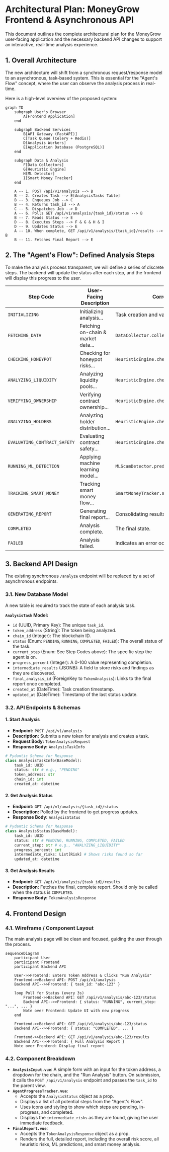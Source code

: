 # **Architectural Plan: MoneyGrow Frontend & Asynchronous API**

This document outlines the complete architectural plan for the MoneyGrow user-facing application and the necessary backend API changes to support an interactive, real-time analysis experience.

## 1. Overall Architecture

The new architecture will shift from a synchronous request/response model to an asynchronous, task-based system. This is essential for the "Agent's Flow" concept, where the user can observe the analysis process in real-time.

Here is a high-level overview of the proposed system:

```mermaid
graph TD
    subgraph User's Browser
        A[Frontend Application]
    end

    subgraph Backend Services
        B[API Gateway (FastAPI)]
        C[Task Queue (Celery + Redis)]
        D[Analysis Workers]
        E[Application Database (PostgreSQL)]
    end

    subgraph Data & Analysis
        F[Data Collectors]
        G[Heuristic Engine]
        H[ML Detector]
        I[Smart Money Tracker]
    end

    A -- 1. POST /api/v1/analysis --> B
    B -- 2. Creates Task --> E[AnalysisTasks Table]
    B -- 3. Enqueues Job --> C
    B -- 4. Returns task_id --> A
    C -- 5. Dispatches Job --> D
    A -- 6. Polls GET /api/v1/analysis/{task_id}/status --> B
    B -- 7. Reads Status --> E
    D -- 8. Executes Steps --> F & G & H & I
    D -- 9. Updates Status --> E
    A -- 10. When complete, GET /api/v1/analysis/{task_id}/results --> B
    B -- 11. Fetches Final Report --> E
```

## 2. The "Agent's Flow": Defined Analysis Steps

To make the analysis process transparent, we will define a series of discrete steps. The backend will update the status after each step, and the frontend will display this progress to the user.

| Step Code                      | User-Facing Description          | Corresponds To                               |
| ------------------------------ | -------------------------------- | -------------------------------------------- |
| `INITIALIZING`                 | Initializing analysis...         | Task creation and validation.                |
| `FETCHING_DATA`                | Fetching on-chain & market data... | `DataCollector.collect_all_data()`           |
| `CHECKING_HONEYPOT`              | Checking for honeypot risks...   | `HeuristicEngine.check_honeypot()`           |
| `ANALYZING_LIQUIDITY`          | Analyzing liquidity pools...     | `HeuristicEngine.check_liquidity()`          |
| `VERIFYING_OWNERSHIP`          | Verifying contract ownership...  | `HeuristicEngine.check_ownership()`          |
| `ANALYZING_HOLDERS`            | Analyzing holder distribution... | `HeuristicEngine.check_holder_distribution()`|
| `EVALUATING_CONTRACT_SAFETY`   | Evaluating contract safety...    | `HeuristicEngine.check_contract_safety()`    |
| `RUNNING_ML_DETECTION`         | Applying machine learning model...| `MLScamDetector.predict_scam_probability()`  |
| `TRACKING_SMART_MONEY`         | Tracking smart money flow...     | `SmartMoneyTracker.analyze_smart_money_flow()`|
| `GENERATING_REPORT`            | Generating final report...       | Consolidating results and saving.            |
| `COMPLETED`                    | Analysis complete.               | The final state.                             |
| `FAILED`                       | Analysis failed.                 | Indicates an error occurred.                 |

## 3. Backend API Design

The existing synchronous `/analyze` endpoint will be replaced by a set of asynchronous endpoints.

### 3.1. New Database Model

A new table is required to track the state of each analysis task.

**`AnalysisTask` Model:**

*   `id` (UUID, Primary Key): The unique `task_id`.
*   `token_address` (String): The token being analyzed.
*   `chain_id` (Integer): The blockchain ID.
*   `status` (Enum: `PENDING`, `RUNNING`, `COMPLETED`, `FAILED`): The overall status of the task.
*   `current_step` (Enum: See Step Codes above): The specific step the agent is on.
*   `progress_percent` (Integer): A 0-100 value representing completion.
*   `intermediate_results` (JSONB): A field to store risks and findings as they are discovered.
*   `final_analysis_id` (ForeignKey to `TokenAnalysis`): Links to the final report once completed.
*   `created_at` (DateTime): Task creation timestamp.
*   `updated_at` (DateTime): Timestamp of the last status update.

### 3.2. API Endpoints & Schemas

#### **1. Start Analysis**

*   **Endpoint:** `POST /api/v1/analysis`
*   **Description:** Submits a new token for analysis and creates a task.
*   **Request Body:** `TokenAnalysisRequest`
*   **Response Body:** `AnalysisTaskInfo`

```python
# Pydantic Schema for Response
class AnalysisTaskInfo(BaseModel):
    task_id: UUID
    status: str # e.g., "PENDING"
    token_address: str
    chain_id: int
    created_at: datetime
```

#### **2. Get Analysis Status**

*   **Endpoint:** `GET /api/v1/analysis/{task_id}/status`
*   **Description:** Polled by the frontend to get progress updates.
*   **Response Body:** `AnalysisStatus`

```python
# Pydantic Schema for Response
class AnalysisStatus(BaseModel):
    task_id: UUID
    status: str # PENDING, RUNNING, COMPLETED, FAILED
    current_step: str # e.g., "ANALYZING_LIQUIDITY"
    progress_percent: int
    intermediate_risks: List[Risk] # Shows risks found so far
    updated_at: datetime
```

#### **3. Get Analysis Results**

*   **Endpoint:** `GET /api/v1/analysis/{task_id}/results`
*   **Description:** Fetches the final, complete report. Should only be called when the status is `COMPLETED`.
*   **Response Body:** `TokenAnalysisResponse`

## 4. Frontend Design

### 4.1. Wireframe / Component Layout

The main analysis page will be clean and focused, guiding the user through the process.

```mermaid
sequenceDiagram
    participant User
    participant Frontend
    participant Backend API

    User->>Frontend: Enters Token Address & Clicks "Run Analysis"
    Frontend->>Backend API: POST /api/v1/analysis
    Backend API-->>Frontend: { task_id: "abc-123" }

    loop Poll for Status (every 3s)
        Frontend->>Backend API: GET /api/v1/analysis/abc-123/status
        Backend API-->>Frontend: { status: "RUNNING", current_step: "...", ... }
        Note over Frontend: Update UI with new progress
    end

    Frontend->>Backend API: GET /api/v1/analysis/abc-123/status
    Backend API-->>Frontend: { status: "COMPLETED", ... }

    Frontend->>Backend API: GET /api/v1/analysis/abc-123/results
    Backend API-->>Frontend: { Full Analysis Report }
    Note over Frontend: Display final report
```

### 4.2. Component Breakdown

*   **`AnalysisInput.vue`**: A simple form with an input for the token address, a dropdown for the chain, and the "Run Analysis" button. On submission, it calls the `POST /api/v1/analysis` endpoint and passes the `task_id` to the parent view.
*   **`AgentProgressTracker.vue`**:
    *   Accepts the `AnalysisStatus` object as a prop.
    *   Displays a list of all potential steps from the "Agent's Flow".
    *   Uses icons and styling to show which steps are pending, in-progress, and completed.
    *   Displays the `intermediate_risks` as they are found, giving the user immediate feedback.
*   **`FinalReport.vue`**:
    *   Accepts the `TokenAnalysisResponse` object as a prop.
    *   Renders the full, detailed report, including the overall risk score, all heuristic risks, ML predictions, and smart money analysis.